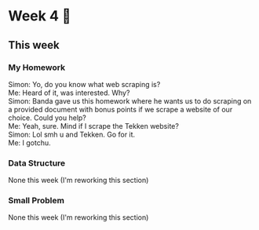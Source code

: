 # Week 4 🦒

## This week

### My Homework 
Simon: Yo, do you know what web scraping is?
<br>
Me: Heard of it, was interested. Why?
<br>
Simon: Banda gave us this homework where he wants us to do scraping on a provided document with bonus points if we scrape a website of our choice. Could you help?
<br>
Me: Yeah, sure. Mind if I scrape the Tekken website?
<br>
Simon: Lol smh u and Tekken. Go for it.
<br>
Me: I gotchu.
<br>
### Data Structure 
None this week (I'm reworking this section)
<br>
### Small Problem
None this week (I'm reworking this section)
